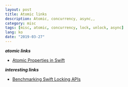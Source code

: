 ```yaml
---
layout: post
title: Atomic links
description: Atomic, concurrency, async,,
category: misc
tags: [misc, atomic, concurrency, lock, unlock, async]
lang: ko
date: "2019-03-27"
---
```



***atomic links***
- [Atomic Properties in Swift](http://www.vadimbulavin.com/atomic-properties/)

***interesting links***
- [Benchmarking Swift Locking APIs](http://www.vadimbulavin.com/benchmarking-locking-apis/)
